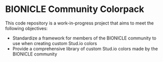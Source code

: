 # BIONICLE Community Colorpack

This code repository is a work-in-progress project that aims to meet the following objectives:

- Standardize a framework for members of the BIONICLE community to use when creating custom Stud.io colors
- Provide a comprehensive library of custom Stud.io colors made by the BIONICLE community